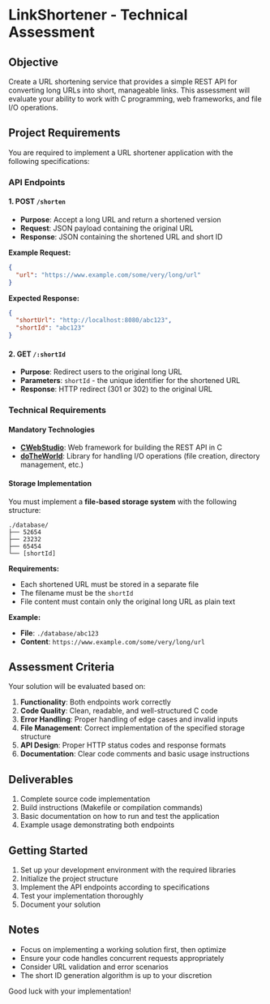 # LinkShortener - Technical Assessment

## Objective

Create a URL shortening service that provides a simple REST API for converting long URLs into short, manageable links. This assessment will evaluate your ability to work with C programming, web frameworks, and file I/O operations.

## Project Requirements

You are required to implement a URL shortener application with the following specifications:

### API Endpoints

#### 1. POST `/shorten`
- **Purpose**: Accept a long URL and return a shortened version
- **Request**: JSON payload containing the original URL
- **Response**: JSON containing the shortened URL and short ID

**Example Request:**
```json
{
  "url": "https://www.example.com/some/very/long/url"
}
```

**Expected Response:**
```json
{
  "shortUrl": "http://localhost:8080/abc123",
  "shortId": "abc123"
}
```

#### 2. GET `/:shortId`
- **Purpose**: Redirect users to the original long URL
- **Parameters**: `shortId` - the unique identifier for the shortened URL
- **Response**: HTTP redirect (301 or 302) to the original URL

### Technical Requirements

#### Mandatory Technologies

- **[CWebStudio](https://github.com/OUIsolutions/CWebStudio)**: Web framework for building the REST API in C
- **[doTheWorld](https://github.com/OUIsolutions/DoTheWorld)**: Library for handling I/O operations (file creation, directory management, etc.)

#### Storage Implementation

You must implement a **file-based storage system** with the following structure:

```
./database/
├── 52654
├── 23232
├── 65454
└── [shortId]
```

**Requirements:**
- Each shortened URL must be stored in a separate file
- The filename must be the `shortId`
- File content must contain only the original long URL as plain text

**Example:**
- **File**: `./database/abc123`
- **Content**: `https://www.example.com/some/very/long/url`

## Assessment Criteria

Your solution will be evaluated based on:

1. **Functionality**: Both endpoints work correctly
2. **Code Quality**: Clean, readable, and well-structured C code
3. **Error Handling**: Proper handling of edge cases and invalid inputs
4. **File Management**: Correct implementation of the specified storage structure
5. **API Design**: Proper HTTP status codes and response formats
6. **Documentation**: Clear code comments and basic usage instructions

## Deliverables

1. Complete source code implementation
2. Build instructions (Makefile or compilation commands)
3. Basic documentation on how to run and test the application
4. Example usage demonstrating both endpoints

## Getting Started

1. Set up your development environment with the required libraries
2. Initialize the project structure
3. Implement the API endpoints according to specifications
4. Test your implementation thoroughly
5. Document your solution

## Notes

- Focus on implementing a working solution first, then optimize
- Ensure your code handles concurrent requests appropriately
- Consider URL validation and error scenarios
- The short ID generation algorithm is up to your discretion

Good luck with your implementation!
